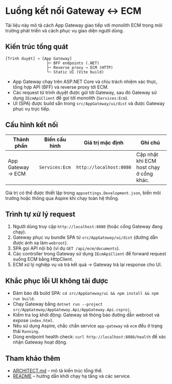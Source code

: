 # Luồng kết nối Gateway ↔ ECM

Tài liệu này mô tả cách App Gateway giao tiếp với monolith ECM trong môi trường phát triển và cách phục vụ giao diện người dùng.

## Kiến trúc tổng quát

```text
[Trình duyệt] → [App Gateway]
                  ├─ BFF endpoints (.NET)
                  ├─ Reverse proxy → ECM (HTTP)
                  └─ Static UI (Vite build)
```

- App Gateway chạy trên ASP.NET Core và chịu trách nhiệm xác thực, tổng hợp API (BFF) và reverse proxy tới ECM.
- Các request từ trình duyệt được gửi tới Gateway, sau đó Gateway sử dụng `IEcmApiClient` để gọi tới monolith (`Services:Ecm`).
- UI (SPA) được build sẵn trong `src/AppGateway/ui/dist` và được Gateway phục vụ trực tiếp.

## Cấu hình kết nối

| Thành phần | Biến cấu hình | Giá trị mặc định | Ghi chú |
|------------|---------------|------------------|--------|
| App Gateway → ECM | `Services:Ecm` | `http://localhost:8080` | Cập nhật khi ECM host chạy ở cổng khác. |

Giá trị có thể được thiết lập trong `appsettings.Development.json`, biến môi trường hoặc thông qua Aspire khi chạy toàn hệ thống.

## Trình tự xử lý request

1. Người dùng truy cập `http://localhost:8080` (hoặc cổng Gateway đang chạy).
2. Gateway phục vụ bundle SPA từ `src/AppGateway/ui/dist` (đường dẫn được ánh xạ làm `webroot`).
3. SPA gọi API nội bộ (ví dụ `GET /api/ecm/documents`).
4. Các controller trong Gateway sử dụng `IEcmApiClient` để forward request xuống ECM bằng HttpClient.
5. ECM xử lý nghiệp vụ và trả kết quả → Gateway trả lại response cho UI.

## Khắc phục lỗi UI không tải được

- Đảm bảo đã build SPA: `cd src/AppGateway/ui && npm install && npm run build`.
- Chạy Gateway bằng `dotnet run --project src/AppGateway/AppGateway.Api/AppGateway.Api.csproj`.
- Kiểm tra log khởi động: Gateway sẽ thông báo đường dẫn webroot và expose `index.html`.
- Nếu sử dụng Aspire, chắc chắn service `app-gateway` và `ecm` đều ở trạng thái `Running`.
- Dùng endpoint health check: `curl http://localhost:8080/health` để xác nhận Gateway hoạt động.

## Tham khảo thêm

- [ARCHITECT.md](../ARCHITECT.md) – mô tả kiến trúc tổng thể.
- [README](../README.md) – hướng dẫn khởi chạy hạ tầng và các service.
